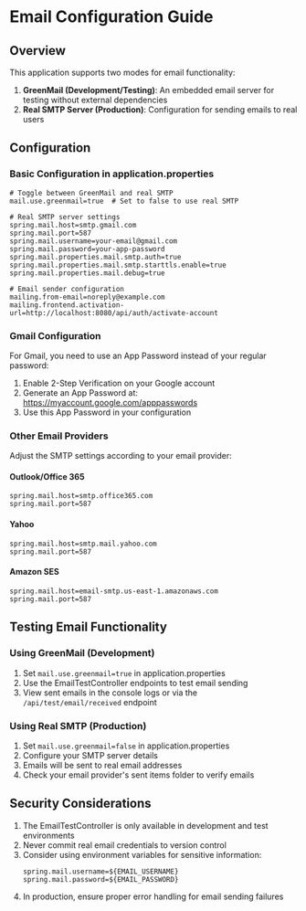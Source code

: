 # Email Configuration Guide

## Overview
This application supports two modes for email functionality:
1. **GreenMail (Development/Testing)**: An embedded email server for testing without external dependencies
2. **Real SMTP Server (Production)**: Configuration for sending emails to real users

## Configuration

### Basic Configuration in application.properties
```properties
# Toggle between GreenMail and real SMTP
mail.use.greenmail=true  # Set to false to use real SMTP

# Real SMTP server settings
spring.mail.host=smtp.gmail.com
spring.mail.port=587
spring.mail.username=your-email@gmail.com
spring.mail.password=your-app-password
spring.mail.properties.mail.smtp.auth=true
spring.mail.properties.mail.smtp.starttls.enable=true
spring.mail.properties.mail.debug=true

# Email sender configuration
mailing.from-email=noreply@example.com
mailing.frontend.activation-url=http://localhost:8080/api/auth/activate-account
```

### Gmail Configuration
For Gmail, you need to use an App Password instead of your regular password:
1. Enable 2-Step Verification on your Google account
2. Generate an App Password at: https://myaccount.google.com/apppasswords
3. Use this App Password in your configuration

### Other Email Providers
Adjust the SMTP settings according to your email provider:

#### Outlook/Office 365
```properties
spring.mail.host=smtp.office365.com
spring.mail.port=587
```

#### Yahoo
```properties
spring.mail.host=smtp.mail.yahoo.com
spring.mail.port=587
```

#### Amazon SES
```properties
spring.mail.host=email-smtp.us-east-1.amazonaws.com
spring.mail.port=587
```

## Testing Email Functionality

### Using GreenMail (Development)
1. Set `mail.use.greenmail=true` in application.properties
2. Use the EmailTestController endpoints to test email sending
3. View sent emails in the console logs or via the `/api/test/email/received` endpoint

### Using Real SMTP (Production)
1. Set `mail.use.greenmail=false` in application.properties
2. Configure your SMTP server details
3. Emails will be sent to real email addresses
4. Check your email provider's sent items folder to verify emails

## Security Considerations
1. The EmailTestController is only available in development and test environments
2. Never commit real email credentials to version control
3. Consider using environment variables for sensitive information:
   ```properties
   spring.mail.username=${EMAIL_USERNAME}
   spring.mail.password=${EMAIL_PASSWORD}
   ```
4. In production, ensure proper error handling for email sending failures